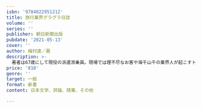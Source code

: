 ```yaml
---
isbn: '9784022951212'
title: 旅行業界グラグラ日誌
volume: ''
series: ''
publisher: 朝日新聞出版
pubdate: '2021-05-13'
cover: ''
author: 梅村達／著
description: >-
  著者は67歳にして現役の派遣添乗員。現場では理不尽なお客や海千山千の業界人が起こすトラブルに振り回される日々。魑魅魍魎な業界の裏側を紹介しつつ、コロナの影響にも触れる。スッと笑えたりほろりと泣けたり読んで楽しいトラベル・エッセイ。
price: '810'
genre: ''
target: 一般
format: 新書
content: 日本文学、評論、随筆、その他

---
```

